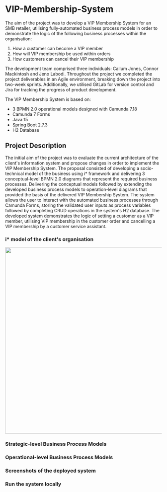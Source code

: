 # VIP-Membership-System
The aim of the project was to develop a VIP Membership System for an SMB retailer, utilising fully-automated business process models in order to demonstrate the logic of the following business processes within the organisation:

1. How a customer can become a VIP member
2. How will VIP membership be used within orders
3. How customers can cancel their VIP membership

The development team comprised three individuals: Callum Jones, Connor Mackintosh and Jeno Labodi. Throughout the project we completed the project deliverables in an Agile environment, breaking down the project into two-week sprints. Additionally, we utilised GitLab for version control and Jira for tracking the progress of product development.

The VIP Membership System is based on:
* 3 BPMN 2.0 operational models designed with Camunda 7.18
* Camunda 7 Forms
* Java 15
* Spring Boot 2.7.3
* H2 Database

## Project Description

The initial aim of the project was to evaluate the current architecture of the client's information system and propose changes in order to implement the VIP Membership System. The proposal consisted of developing a socio-technical model of the business using i* framework and delivering 3 conceptual-level BPMN 2.0 diagrams that represent the required business processes. Delivering the conceptual models followed by extending the developed business process models to operation-level diagrams that provided the basis of the delivered VIP Membership System. The system allows the user to interact with the automated business processes through Camunda Forms, storing the validated user inputs as process variables followed by completing CRUD operations in the system's H2 database. The developed system demonstrates the logic of setting a customer as a VIP member, utilising VIP membership in the customer order and cancelling a VIP membership by a customer service assistant.  


### i* model of the client's organisation

<img src="https://github.com/J-Labodi/VIP-Membership-System/assets/79979904/fea30a22-5bd9-4130-b294-d533aa2bcef0" width="600px">




### Strategic-level Business Process Models 



### Operational-level Business Process Models 




### Screenshots of the deployed system 






### Run the system locally


